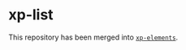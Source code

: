 # xp-list

This repository has been merged into [`xp-elements`](https://github.com/expandjs/xp-elements).